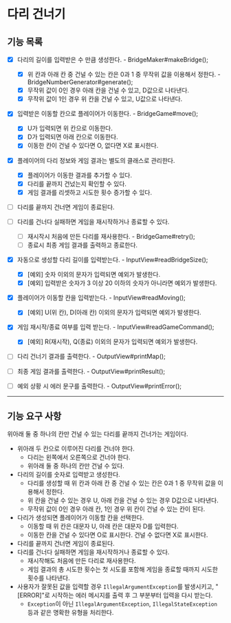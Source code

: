 # 다리 건너기

## 기능 목록
- [x] 다리의 길이를 입력받은 수 만큼 생성한다. - BridgeMaker#makeBridge();
  - [x] 위 칸과 아래 칸 중 건널 수 있는 칸은 0과 1 중 무작위 값을 이용해서 정한다. - BridgeNumberGenerator#generate();
  - [x] 무작위 값이 0인 경우 아래 칸을 건널 수 있고, D값으로 나타낸다.
  - [x] 무작위 값이 1인 경우 위 칸을 건널 수 있고, U값으로 나타낸다.
- [X] 입력받은 이동할 칸으로 플레이어가 이동한다. - BridgeGame#move();
  - [X] U가 입력되면 위 칸으로 이동한다.
  - [X] D가 입력되면 아래 칸으로 이동한다.
  - [X] 이동한 칸이 건널 수 있다면 O, 없다면 X로 표시한다.
- [x] 플레이어의 다리 정보와 게임 결과는 별도의 클래스로 관리한다.
  - [x] 플레이어가 이동한 결과를 추가할 수 있다.
  - [x] 다리를 끝까지 건넜는지 확인할 수 있다.
  - [x] 게임 결과를 리셋하고 시도한 횟수 증가할 수 있다. 
- [ ] 다리를 끝까지 건너면 게임이 종료된다.
- [ ] 다리를 건너다 실패하면 게임을 재시작하거나 종료할 수 있다.
  - [ ] 재시작시 처음에 만든 다리를 재사용한다. - BridgeGame#retry();
  - [ ] 종료시 최종 게임 결과를 출력하고 종료한다.
- [x] 자동으로 생성할 다리 길이를 입력받는다. - InputView#readBridgeSize();
  - [x] [예외] 숫자 이외의 문자가 입력되면 예외가 발생한다.
  - [x] [예외] 입력받은 숫자가 3 이상 20 이하의 숫자가 아니라면 예외가 발생한다.
- [x] 플레이어가 이동할 칸을 입력받는다. - InputView#readMoving();
  - [x] [예외] U(위 칸), D(아래 칸) 이외의 문자가 입력되면 예외가 발생한다.
- [x] 게임 재시작/종료 여부를 입력 받는다. - InputView#readGameCommand();
  - [x] [예외] R(재시작), Q(종료) 이외의 문자가 입력되면 예외가 발생한다.
- [ ] 다리 건너기 결과를 출력한다. - OutputView#printMap();
- [ ] 최종 게임 결과를 출력한다. - OutputView#printResult();
- [ ] 예외 상황 시 에러 문구를 출력한다. - OutputView#printError();


---
## 기능 요구 사항
위아래 둘 중 하나의 칸만 건널 수 있는 다리를 끝까지 건너가는 게임이다.
- 위아래 두 칸으로 이루어진 다리를 건너야 한다.
    - 다리는 왼쪽에서 오른쪽으로 건너야 한다.
    - 위아래 둘 중 하나의 칸만 건널 수 있다.
- 다리의 길이를 숫자로 입력받고 생성한다.
    - 다리를 생성할 때 위 칸과 아래 칸 중 건널 수 있는 칸은 0과 1 중 무작위 값을 이용해서 정한다.
    - 위 칸을 건널 수 있는 경우 U, 아래 칸을 건널 수 있는 경우 D값으로 나타낸다.
    - 무작위 값이 0인 경우 아래 칸, 1인 경우 위 칸이 건널 수 있는 칸이 된다.
- 다리가 생성되면 플레이어가 이동할 칸을 선택한다.
    - 이동할 때 위 칸은 대문자 U, 아래 칸은 대문자 D를 입력한다.
    - 이동한 칸을 건널 수 있다면 O로 표시한다. 건널 수 없다면 X로 표시한다.
- 다리를 끝까지 건너면 게임이 종료된다.
- 다리를 건너다 실패하면 게임을 재시작하거나 종료할 수 있다.
    - 재시작해도 처음에 만든 다리로 재사용한다.
    - 게임 결과의 총 시도한 횟수는 첫 시도를 포함해 게임을 종료할 때까지 시도한 횟수를 나타낸다.
- 사용자가 잘못된 값을 입력할 경우 `IllegalArgumentException`를 발생시키고, "[ERROR]"로 시작하는 에러 메시지를 출력 후 그 부분부터 입력을 다시 받는다.
    - `Exception`이 아닌 `IllegalArgumentException`, `IllegalStateException` 등과 같은 명확한 유형을 처리한다.
